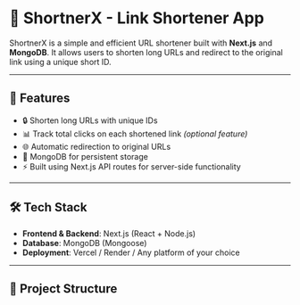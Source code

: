 # 🔗 ShortnerX - Link Shortener App

ShortnerX is a simple and efficient URL shortener built with **Next.js** and **MongoDB**. It allows users to shorten long URLs and redirect to the original link using a unique short ID.

---

## 🚀 Features

- 🔒 Shorten long URLs with unique IDs
- 📊 Track total clicks on each shortened link *(optional feature)*
- 🌐 Automatic redirection to original URLs
- 📁 MongoDB for persistent storage
- ⚡ Built using Next.js API routes for server-side functionality

---

## 🛠 Tech Stack

- **Frontend & Backend**: Next.js (React + Node.js)
- **Database**: MongoDB (Mongoose)
- **Deployment**: Vercel / Render / Any platform of your choice

---

## 📁 Project Structure

